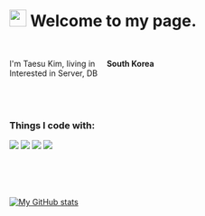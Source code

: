 <h1><img src="https://emojis.slackmojis.com/emojis/images/1531849430/4246/blob-sunglasses.gif?1531849430" width="30"/> Welcome to my page. </h1>

<br><p> I'm Taesu Kim, living in <img src="https://cdn-icons-png.flaticon.com/512/197/197582.png" width="13"/> <b>South Korea </b> </br> Interested in Server, DB
<br><br><br><br>
<h3>Things I code with:</h3> 

<p align="left">
</p> <p> <img src="https://img.shields.io/badge/c++-00599C?style=for-the-badge&logo=c%2B%2B&logoColor=white"> <img src="https://img.shields.io/badge/python-3776AB?style=for-the-badge&logo=python&logoColor=white"> <img src="https://img.shields.io/badge/mysql-4479A1?style=for-the-badge&logo=mysql&logoColor=white"> <img src="https://img.shields.io/badge/linux-FCC624?style=for-the-badge&logo=linux&logoColor=black">
<br><br><br><br><br>

  
[![My GitHub stats](https://github-readme-stats.vercel.app/api?username=ts9744)](https://github.com/ts9744/github-readme-stats)
